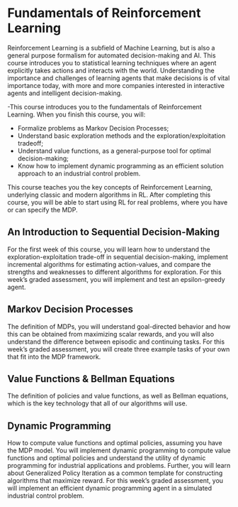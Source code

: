 # Fundamentals of Reinforcement Learning

Reinforcement Learning is a subfield of Machine Learning, but is also a general purpose formalism for automated decision-making and AI. This course introduces you to statistical learning techniques where an agent explicitly takes actions and interacts with the world. Understanding the importance and challenges of learning agents that make decisions is of vital importance today, with more and more companies interested in interactive agents and intelligent decision-making. 

-This course introduces you to the fundamentals of Reinforcement Learning. When you finish this course, you will:

  - Formalize problems as Markov Decision Processes;
  - Understand basic exploration methods and the exploration/exploitation tradeoff;
  - Understand value functions, as a general-purpose tool for optimal decision-making;
  - Know how to implement dynamic programming as an efficient solution approach to an industrial control problem.

This course teaches you the key concepts of Reinforcement Learning, underlying classic and modern algorithms in RL. After completing this course, you will be able to start using RL for real problems, where you have or can specify the MDP.

## An Introduction to Sequential Decision-Making

For the first week of this course, you will learn how to understand the exploration-exploitation trade-off in sequential decision-making, implement incremental algorithms for estimating action-values, and compare the strengths and weaknesses to different algorithms for exploration. For this week’s graded assessment, you will implement and test an epsilon-greedy agent.

## Markov Decision Processes

The definition of MDPs, you will understand goal-directed behavior and how this can be obtained from maximizing scalar rewards, and you will also understand the difference between episodic and continuing tasks. For this week’s graded assessment, you will create three example tasks of your own that fit into the MDP framework.

## Value Functions & Bellman Equations

The definition of policies and value functions, as well as Bellman equations, which is the key technology that all of our algorithms will use.

## Dynamic Programming

How to compute value functions and optimal policies, assuming you have the MDP model. You will implement dynamic programming to compute value functions and optimal policies and understand the utility of dynamic programming for industrial applications and problems. Further, you will learn about Generalized Policy Iteration as a common template for constructing algorithms that maximize reward. For this week’s graded assessment, you will implement an efficient dynamic programming agent in a simulated industrial control problem.
